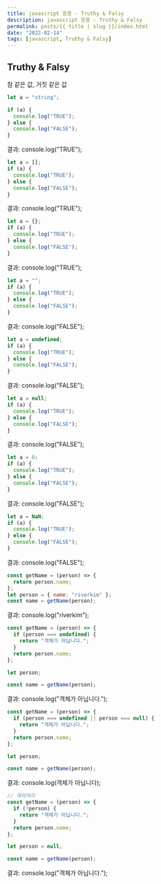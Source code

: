 ```yaml
---
title: javascript 응용 - Truthy & Falsy
description: javascript 응용 - Truthy & Falsy
permalink: posts/{{ title | slug }}/index.html
date: "2022-02-14"
tags: [javascript, Truthy & Falsy]
---
```


## Truthy & Falsy

참 같은 값, 거짓 같은 값

```javascript
let a = "string";

if (a) {
  console.log("TRUE");
} else {
  console.log("FALSE");
}
```

결과: console.log("TRUE");

```javascript
let a = [];
if (a) {
  console.log("TRUE");
} else {
  console.log("FALSE");
}
```

결과: console.log("TRUE");

```javascript
let a = {};
if (a) {
  console.log("TRUE");
} else {
  console.log("FALSE");
}
```

결과: console.log("TRUE");

```javascript
let a = "";
if (a) {
  console.log("TRUE");
} else {
  console.log("FALSE");
}
```

결과: console.log("FALSE");

```javascript
let a = undefined;
if (a) {
  console.log("TRUE");
} else {
  console.log("FALSE");
}
```

결과: console.log("FALSE");

```javascript
let a = null;
if (a) {
  console.log("TRUE");
} else {
  console.log("FALSE");
}
```

결과: console.log("FALSE");

```javascript
let a = 0;
if (a) {
  console.log("TRUE");
} else {
  console.log("FALSE");
}
```

결과: console.log("FALSE");

```javascript
let a = NaN;
if (a) {
  console.log("TRUE");
} else {
  console.log("FALSE");
}
```

결과: console.log("FALSE");

```javascript
const getName = (person) => {
  return person.name;
};
let person = { name: "riverkim" };
const name = getName(person);
```

결과: console.log("riverkim");

```javascript
const getName = (person) => {
  if (person === undefined) {
    return "객체가 아닙니다.";
  }
  return person.name;
};

let person;

const name = getName(person);
```

결과: console.log("객체가 아닙니다.");

```javascript
const getName = (person) => {
  if (person === undefined || person === null) {
    return "객체가 아닙니다.";
  }
  return person.name;
};

let person;

const name = getName(person);
```

결과: console.log(객체가 아닙니다);

```javascript
// 예외처리
const getName = (person) => {
  if (!person) {
    return "객체가 아닙니다.";
  }
  return person.name;
};

let person = null;

const name = getName(person);
```

결과: console.log("객체가 아닙니다.");
